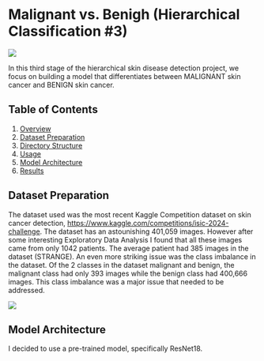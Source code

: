 # Malignant vs. Benigh (Hierarchical Classification #3)

![](../ui/hierarchy_3.png)


In this third stage of the hierarchical skin disease detection project, we focus on building a model that differentiates between MALIGNANT skin cancer and BENIGN skin cancer.

## Table of Contents
1. [Overview](#overview)
2. [Dataset Preparation](#dataset)
3. [Directory Structure](#structure)
4. [Usage](#usage)
5. [Model Architecture](#models)
6. [Results](#results)


## Dataset Preparation <a name="dataset"></a>
The dataset used was the most recent Kaggle Competition dataset on skin cancer detection, https://www.kaggle.com/competitions/isic-2024-challenge. The dataset has an astounishing 401,059 images. However after some interesting Exploratory Data Analysis I found that all these images came from only 1042 patients. The average patient had 385 images in the dataset (STRANGE). An even more striking issue was the class imbalance in the dataset. Of the 2 classes in the dataset malignant and benign, the malignant class had only 393 images while the benign class had 400,666 images. This class imbalance was a major issue that needed to be addressed.

![](../ui/class_imbalance_malignant.png)

## Model Architecture <a name="models"></a>

I decided to use a pre-trained model, specifically ResNet18. 